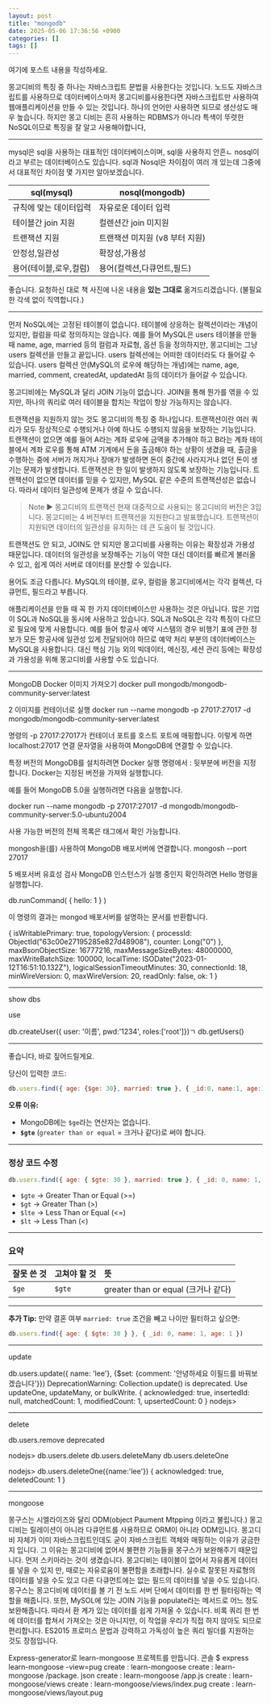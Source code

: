 ```yaml
---
layout: post
title: "mongodb"
date: 2025-05-06 17:36:56 +0900
categories: []
tags: []
---
```


여기에 포스트 내용을 작성하세요.

몽고디비의 특징 중 하나는 자바스크립트 문법을 사용한다는 것입니다. 노드도 자바스크립트를 사용하므로 데이터베이스마저 몽고디비를사용한다면 자바스크립트만 사용하여 웹애플리케이션을 만들 수 있는 것입니다. 하나의 언어만 사용하면 되므로 생산성도 매우 높습니다. 하지만 몽고 디비는 흔히 사용하는 RDBMS가 아니라 특색이 뚜렷한 NoSQL이므로 특징을 잘 알고 사용해야합니다,

---

mysql은 sql을 사용하는 대표적인 데이터베이스이며, sql을 사용하지 안흔ㄴ nosql이라고 부르는 데이터베이스도 있습니다.
sql과 Nosql은 차이점이 여러 개 있는데 그중에서 대표적인 차이점 몇 가지만 알아보겠습니다.

| sql(mysql)             | nosql(mongodb)                 |
| ---------------------- | ------------------------------ |
| 규칙에 맞는 데이터입력 | 자유로운 데이터 입력           |
| 테이블간 join 지원     | 컬렌션간 join 미지원           |
| 트랜잭션 지원          | 트랜잭션 미지원 (v8 부터 지원) |
| 안정성,일관성          | 확장성,가용성                  |
| 용어(테이블,로우,컬럼) | 용어(컬렉션,다큐먼트,필드)     |

좋습니다. 요청하신 대로 책 사진에 나온 내용을 **있는 그대로** 옮겨드리겠습니다.
(불필요한 각색 없이 직역합니다.)

---

먼저 NoSQL에는 고정된 테이블이 없습니다. 테이블에 상응하는 컬렉션이라는 개념이 있지만, 컬럼을 따로 정의하지는 않습니다. 예를 들어 MySQL은 users 테이블을 만들 때 name, age, married 등의 컬럼과 자료형, 옵션 등을 정의하지만, 몽고디비는 그냥 users 컬렉션을 만들고 끝입니다. users 컬렉션에는 어떠한 데이터라도 다 들어갈 수 있습니다. users 컬렉션 안(MySQL의 로우에 해당하는 개념)에는 name, age, married, comment, createdAt, updatedAt 등의 데이터가 들어갈 수 있습니다.

몽고디비에는 MySQL과 달리 JOIN 기능이 없습니다. JOIN을 통해 뭔가를 엮을 수 있지만, 하나의 쿼리로 여러 테이블을 합치는 작업이 항상 가능하지는 않습니다.

트랜잭션을 지원하지 않는 것도 몽고디비의 특징 중 하나입니다. 트랜잭션이란 여러 쿼리가 모두 정상적으로 수행되거나 아예 하나도 수행되지 않음을 보장하는 기능입니다. 트랜잭션이 없으면 예를 들어 A라는 계좌 로우에 금액을 추가해야 하고 B라는 계좌 테이블에서 계좌 로우를 통해 ATM 기계에서 돈을 출금해야 하는 상황이 생겼을 때, 출금을 수행하는 중에 서버가 꺼지거나 장애가 발생하면 돈이 중간에 사라지거나 없던 돈이 생기는 문제가 발생합니다. 트랜잭션은 한 일이 발생하지 않도록 보장하는 기능입니다. 트랜잭션이 없으면 데이터를 믿을 수 있지만, MySQL 같은 수준의 트랜잭션성은 없습니다. 따라서 데이터 일관성에 문제가 생길 수 있습니다.

> Note ▶ 몽고디비의 트랜잭션
> 현재 대중적으로 사용되는 몽고디비의 버전은 3입니다. 몽고디비는 4 버전부터 트랜잭션을 지원한다고 발표했습니다. 트랜잭션이 지원되면 데이터의 일관성을 유지하는 데 큰 도움이 될 것입니다.

트랜잭션도 안 되고, JOIN도 안 되지만 몽고디비를 사용하는 이유는 확장성과 가용성 때문입니다. 데이터의 일관성을 보장해주는 기능이 약한 대신 데이터를 빠르게 불러올 수 있고, 쉽게 여러 서버로 데이터를 분산할 수 있습니다.

용어도 조금 다릅니다. MySQL의 테이블, 로우, 컬럼을 몽고디비에서는 각각 컬렉션, 다큐먼트, 필드라고 부릅니다.

애플리케이션을 만들 때 꼭 한 가지 데이터베이스만 사용하는 것은 아닙니다. 많은 기업이 SQL과 NoSQL을 동시에 사용하고 있습니다. SQL과 NoSQL은 각각 특징이 다르므로 필요에 맞게 사용합니다. 예를 들어 항공사 예약 시스템의 경우 비행기 표에 관한 정보가 모든 항공사에 일관성 있게 전달되어야 하므로 예약 처리 부분의 데이터베이스는 MySQL을 사용합니다. 대신 핵심 기능 외의 빅데이터, 메신징, 세션 관리 등에는 확장성과 가용성을 위해 몽고디비를 사용할 수도 있습니다.

---

MongoDB Docker 이미지 가져오기
docker pull mongodb/mongodb-community-server:latest

2
이미지를 컨테이너로 실행
docker run --name mongodb -p 27017:27017 -d mongodb/mongodb-community-server:latest

명령의 -p 27017:27017가 컨테이너 포트를 호스트 포트에 매핑합니다. 이렇게 하면 localhost:27017 연결 문자열을 사용하여 MongoDB에 연결할 수 있습니다.

특정 버전의 MongoDB를 설치하려면 Docker 실행 명령에서 : 뒷부분에 버전을 지정합니다. Docker는 지정된 버전을 가져와 실행합니다.

예를 들어 MongoDB 5.0을 실행하려면 다음을 실행합니다.

docker run --name mongodb -p 27017:27017 -d mongodb/mongodb-community-server:5.0-ubuntu2004

사용 가능한 버전의 전체 목록은 태그에서 확인 가능합니다.

mongosh을(를) 사용하여 MongoDB 배포서버에 연결합니다.
mongosh --port 27017

5
배포서버 유효성 검사
MongoDB 인스턴스가 실행 중인지 확인하려면 Hello 명령을 실행합니다.

db.runCommand(
   {
      hello: 1
   }
)

이 명령의 결과는 mongod 배포서버를 설명하는 문서를 반환합니다.

{
   isWritablePrimary: true,
   topologyVersion: {
      processId: ObjectId("63c00e27195285e827d48908"),
      counter: Long("0")
},
   maxBsonObjectSize: 16777216,
   maxMessageSizeBytes: 48000000,
   maxWriteBatchSize: 100000,
   localTime: ISODate("2023-01-12T16:51:10.132Z"),
   logicalSessionTimeoutMinutes: 30,
   connectionId: 18,
   minWireVersion: 0,
   maxWireVersion: 20,
   readOnly: false,
   ok: 1
}

---

show dbs

use <collection>

db.createUser({ user: '이름', pwd:'1234', roles:['root']})ㄱ
db.getUsers()

---
좋습니다, 바로 짚어드릴게요.

당신이 입력한 코드:

```javascript
db.users.find({ age: {$ge: 30}, married: true }, { _id:0, name:1, age:1 })
```

**오류 이유:**

* MongoDB에는 `$ge`라는 연산자는 없습니다.
* **`$gte`** (`greater than or equal` = 크거나 같다)로 써야 합니다.

---

### **정상 코드 수정**

```javascript
db.users.find({ age: { $gte: 30 }, married: true }, { _id: 0, name: 1, age: 1 })
```

* `$gte` → Greater Than or Equal (>=)
* `$gt` → Greater Than (>)
* `$lte` → Less Than or Equal (<=)
* `$lt` → Less Than (<)

---

### **요약**

| 잘못 쓴 것 | 고쳐야 할 것 | 뜻                              |
| :----- | :------ | :----------------------------- |
| `$ge`  | `$gte`  | greater than or equal (크거나 같다) |

---

**추가 Tip:**
만약 결혼 여부 `married: true` 조건을 빼고 나이만 필터하고 싶으면:

```javascript
db.users.find({ age: { $gte: 30 } }, { _id: 0, name: 1, age: 1 })
```

---


update

 db.users.update({ name: 'lee'}, {$set: {comment: '안녕하세요 이필드를 바꿔보겠습니다'}})
DeprecationWarning: Collection.update() is deprecated. Use updateOne, updateMany, or bulkWrite.
{
  acknowledged: true,
  insertedId: null,
  matchedCount: 1,
  modifiedCount: 1,
  upsertedCount: 0
}
nodejs> 

---

delete

db.users.remove deprecated

nodejs> db.users.delete
db.users.deleteMany  db.users.deleteOne

nodejs> db.users.deleteOne({name:'lee'})
{ acknowledged: true, deletedCount: 1 }

---
mongoose

몽구스는 시엘라이즈와 달리 ODM(object Paument Mtpping 이라고 불립니다.) 몽고디비는  릴레이션이 아니라 다큐먼트를 사용하므로 ORM이 아니라 ODM입니다.
몽고디비 자체가 이미 자바스크립트인데도 굳이 자바스크립트 객체와 매핑하는 이유가 궁금한 지 입니다. 그 이유는 몽고디비에 없어서 불편한 기능들을 몽구스가 보완해주기 때문입니다.
먼저 스키마라는 것이 생겼습니다. 몽고디비는 테이블이 없어서 자유롭게 데이터를 넣을 수 있지 만, 때로는 자유로움이 불편함을 초래합니다. 실수로 잘못된 자료형의 데이터를 넣을 수도 있고 다른 다큐먼트에는 없는 필드의 데이터를 넣을 수도 있습니다. 몽구스는 몽고디비에 데이터를 볼 기 전 노드 서버 단에서 데이터를 한 번 필터링하는 역할을 해줍니다.
또한, MySOL에 있는 JOIN 기능을 populate라는 메서드로 어느 정도 보완해줍니다. 따라서 환 계가 있는 데이터를 쉽게 가져올 수 있습니다. 비록 쿼리 한 번에 데이터를 합쳐서 가져오는 것은 아니지만, 이 작업을 우리가 직접 하지 않아도 되므로 편리합니다.
ES2015 프로미스 문법과 강력하고 가독성이 높은 쿼리 빌더를 지원하는 것도 장점입니다.


Express-generator로 learn-mongoose 프로젝트를 만듭니다.
콘솔
$ express learn-mongoose -view=pug
create : learn-mongoose
create : learn-mongoose /package. json create : learn-mongoose /app.js create : learn-mongoose/views create : learn-mongoose/views/index.pug create : learn-mongoose/views/layout.pug